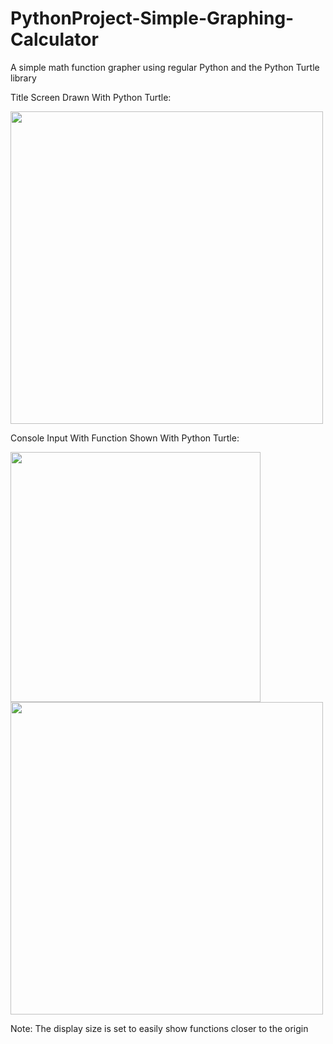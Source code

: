 # PythonProject-Simple-Graphing-Calculator
A simple math function grapher using regular Python and the Python Turtle library


Title Screen Drawn With Python Turtle:

<img src="https://user-images.githubusercontent.com/90167278/218930302-5b0456e1-fc70-4486-b6eb-96be78108a2f.png" width="500" height="500">

Console Input With Function Shown With Python Turtle: 

<img src="https://user-images.githubusercontent.com/90167278/218934063-1275c935-42d8-43e2-9df2-2374bd59e216.png" height="400">
<img src="https://user-images.githubusercontent.com/90167278/218934612-ad5af519-f67e-4ad8-a58e-7f9a947ed63f.png" width="500" height="500">



Note: The display size is set to easily show functions closer to the origin
